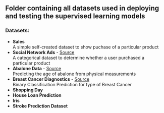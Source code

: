 ## Folder containing all datasets used in deploying and testing the supervised learning models

### Datasets:

- **Sales** <br>
      A simple self-created dataset to show puchase of a particular product
- **Social Network Ads** - [Source](https://www.kaggle.com/datasets/rakeshrau/social-network-ads)<br>
      A categorical dataset to determine whether a user purchased a particular product     
- **Abalone Data** - [Source](https://www.kaggle.com/datasets/rodolfomendes/abalone-dataset)<br>
      Predicting the age of abalone from physical measurements
- **Breast Cancer Diagnostics** - [Source](https://www.kaggle.com/datasets/yasserh/breast-cancer-dataset)<br>
      Binary Classification Prediction for type of Breast Cancer
- **Shopping Day**
- **House Loan Prediction**
- **Iris**
- **Stroke Prediction Dataset**
